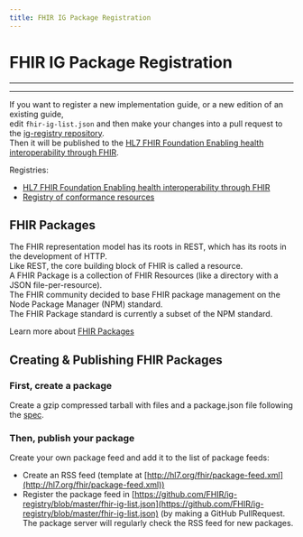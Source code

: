 ```yaml
---
title: FHIR IG Package Registration
---
```


# FHIR IG Package Registration
---
---

If you want to register a new implementation guide, or a new edition of an existing guide, </br> edit `fhir-ig-list.json` and then make your changes into a pull request to the 
[ig-registry repository](https://github.com/FHIR/ig-registry). </br>Then it will be published to the [HL7 FHIR Foundation Enabling health interoperability through FHIR](http://fhir.org/guides/registry/).

Registries:
* [HL7 FHIR Foundation Enabling health interoperability through FHIR](http://fhir.org/guides/registry/)
* [Registry of conformance resources](http://registry.fhir.org/)


## FHIR Packages

The FHIR representation model has its roots in REST, which has its roots in the development of HTTP. </br>
Like REST, the core building block of FHIR is called a resource.  </br>
A FHIR Package is a collection of FHIR Resources (like a directory with a JSON file-per-resource).  </br>
The FHIR community decided to base FHIR package management on the Node Package Manager (NPM) standard.  </br>
The FHIR Package standard is currently a subset of the NPM standard. </br>

Learn more about [FHIR Packages](http://registry.fhir.org/learn)



## Creating & Publishing FHIR Packages

### First, create a package

Create a gzip compressed tarball with files and a package.json file following the [spec](https://confluence.hl7.org/display/FHIR/NPM+Package+Specification).

### Then, publish your package

Create your own package feed and add it to the list of package feeds:
* Create an RSS feed (template at [http://hl7.org/fhir/package-feed.xml](http://hl7.org/fhir/package-feed.xml))
* Register the package feed in [https://github.com/FHIR/ig-registry/blob/master/fhir-ig-list.json](https://github.com/FHIR/ig-registry/blob/master/fhir-ig-list.json) (by making a GitHub PullRequest. </br> The package server will regularly check the RSS feed for new packages.